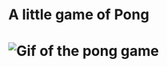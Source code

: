 # A little game of Pong
#
# ![Gif of the pong game](https://github.com/MobiusXXF/pong/blob/main/pong.gif "Preview")
